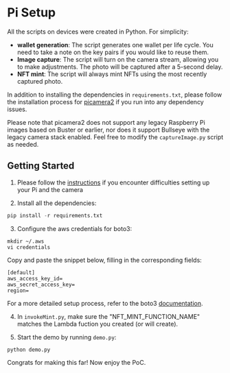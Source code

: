 # Pi Setup
All the scripts on devices were created in Python. For simplicity: 
- **wallet generation**: The script generates one wallet per life cycle. You need to take a note on the key pairs if you would like to reuse them. 
- **Image capture**: The script will turn on the camera stream, allowing you to make adjustments. The photo will be captured after a 5-second delay.
- **NFT mint**: The script will always mint NFTs using the most recently captured photo.

In addition to installing the dependencies in `requirements.txt`, please follow the installation process for [picamera2](https://github.com/raspberrypi/picamera2) if you run into any dependency issues. 

Please note that picamera2 does not support any legacy Raspberry Pi images based on Buster or earlier, nor does it support Bullseye with the legacy camera stack enabled. Feel free to modify the `captureImage.py` script as needed.


## Getting Started
1. Please follow the [instructions](https://www.raspberrypi.com/documentation/accessories/camera.html#installing-a-raspberry-pi-camera) if you encounter difficulties setting up your Pi and the camera

2. Install all the dependencies:
```python
pip install -r requirements.txt
```

3. Configure the aws credentials for boto3:
```
mkdir ~/.aws
vi credentials
```
Copy and paste the snippet below, filling in the corresponding fields:
```
[default]
aws_access_key_id=
aws_secret_access_key=
region=
```
For a more detailed setup process, refer to the boto3 [documentation](https://boto3.amazonaws.com/v1/documentation/api/latest/guide/quickstart.html#configuration).

4. In `invokeMint.py`, make sure the "NFT_MINT_FUNCTION_NAME" matches the Lambda fuction you created (or will create). 

5. Start the demo by running `demo.py`:
```
python demo.py
``` 

Congrats for making this far! Now enjoy the PoC.